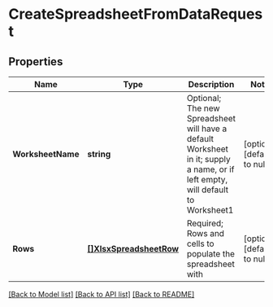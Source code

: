 # CreateSpreadsheetFromDataRequest

## Properties
Name | Type | Description | Notes
------------ | ------------- | ------------- | -------------
**WorksheetName** | **string** | Optional; The new Spreadsheet will have a default Worksheet in it; supply a name, or if left empty, will default to Worksheet1 | [optional] [default to null]
**Rows** | [**[]XlsxSpreadsheetRow**](XlsxSpreadsheetRow.md) | Required; Rows and cells to populate the spreadsheet with | [optional] [default to null]

[[Back to Model list]](../README.md#documentation-for-models) [[Back to API list]](../README.md#documentation-for-api-endpoints) [[Back to README]](../README.md)


